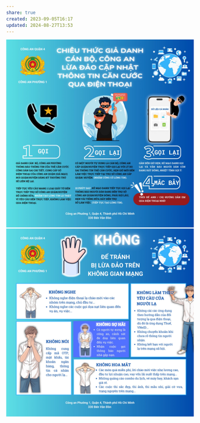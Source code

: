 ```yaml
---
share: true
created: 2023-09-05T16:17
updated: 2024-08-27T13:53
---
```

![Pasted image 20240627210332.png](../../../assets/attachments/Pasted%20image%2020240627210332.png)
![Pasted image 20240627210342.png](../../../assets/attachments/Pasted%20image%2020240627210342.png)
